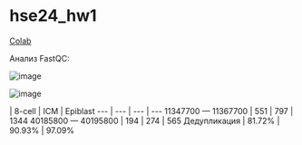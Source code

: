 # hse24_hw1

[Colab](https://colab.research.google.com/drive/1LiFgPc-6aLaJpNbCA3L3Uuae2y1qPX86?usp=sharing)

Анализ FastQC:

![image](https://github.com/kreveto444ka/hse24_hw1/assets/45360131/7b362dd1-8aad-4539-ac80-2e0c734b828c)

![image](https://github.com/kreveto444ka/hse24_hw1/assets/45360131/04c378d6-f8b7-4af7-a1dc-1ae194c48c92)

| 8-cell | ICM | Epiblast
--- | --- | --- | ---
11347700 — 11367700 | 551 | 797 | 1344
40185800 — 40195800 | 194 | 274 | 565
Дедупликация | 81.72% | 90.93% | 97.09%
